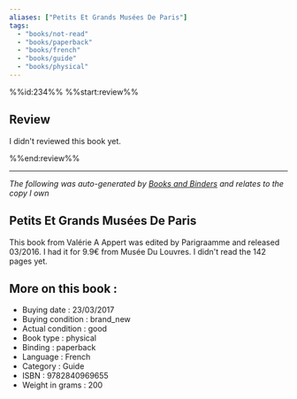 ```yaml
---
aliases: ["Petits Et Grands Musées De Paris"] 
tags: 
  - "books/not-read" 
  - "books/paperback" 
  - "books/french"
  - "books/guide"
  - "books/physical"
---
```

%%id:234%%
%%start:review%%
## Review
I didn't reviewed this book yet. 

%%end:review%%

---
_The following was auto-generated by [Books and Binders](Books%20and%20Binders.md) and relates to the copy I own_
## Petits Et Grands Musées De Paris
This book from Valérie A Appert was edited by Parigraamme and released 03/2016. I had it for 9.9€ from Musée Du Louvres. I didn't read the 142 pages yet.

## More on this book :
- Buying date : 23/03/2017
- Buying condition : brand_new
- Actual condition : good
- Book type : physical
- Binding : paperback
- Language : French
- Category : Guide
- ISBN : 9782840969655
- Weight in grams : 200
